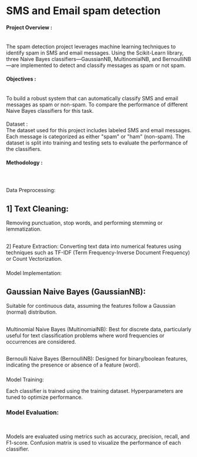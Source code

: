 # SMS and Email spam detection

<h4>Project Overview : </h4><br>
The spam detection project leverages machine learning techniques to identify spam in SMS and email messages. Using the Scikit-Learn library, three Naive Bayes classifiers—GaussianNB, MultinomialNB, and BernoulliNB—are implemented to detect and classify messages as spam or not spam.

<h4>Objectives :</h4><br>
To build a robust system that can automatically classify SMS and email messages as spam or non-spam.
To compare the performance of different Naive Bayes classifiers for this task.
<h4></h4>Dataset :</h4><br>
The dataset used for this project includes labeled SMS and email messages. Each message is categorized as either "spam" or "ham" (non-spam). The dataset is split into training and testing sets to evaluate the performance of the classifiers.

<h4>Methodology :</h4><br>
<h3></h3>Data Preprocessing: </h3><br>

<h2>1] Text Cleaning:</h2> Removing punctuation, stop words, and performing stemming or lemmatization.
<h2></h2>2] Feature Extraction:</h2> Converting text data into numerical features using techniques such as TF-IDF (Term Frequency-Inverse Document Frequency) or Count Vectorization.
<h3></h3>Model Implementation: </h3><br>

<h2>Gaussian Naive Bayes (GaussianNB):</h2> Suitable for continuous data, assuming the features follow a Gaussian (normal) distribution.
<h2></h2>Multinomial Naive Bayes (MultinomialNB):</h2> Best for discrete data, particularly useful for text classification problems where word frequencies or occurrences are considered.
<h2></h2>Bernoulli Naive Bayes (BernoulliNB): </2>Designed for binary/boolean features, indicating the presence or absence of a feature (word).
<h3></h3>Model Training:<h/3><br>

Each classifier is trained using the training dataset.
Hyperparameters are tuned to optimize performance.
<h3>Model Evaluation:</h3><br>

Models are evaluated using metrics such as accuracy, precision, recall, and F1-score.
Confusion matrix is used to visualize the performance of each classifier.
